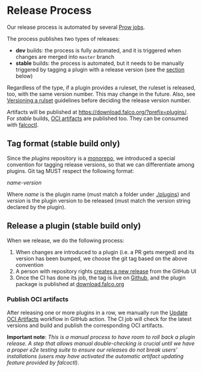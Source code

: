 # Release Process

Our release process is automated by several [Prow jobs](https://github.com/falcosecurity/test-infra/blob/master/config/jobs/build-plugins/build-plugins.yaml). 

The process publishes two types of releases:
- **dev** builds: the process is fully automated, and it is triggered when changes are merged into `master` branch
- **stable** builds: the process is automated, but it needs to be manually triggered by tagging a plugin with a release version (see the [section](#Stable-builds) below)

Regardless of the type, if a plugin provides a ruleset, the ruleset is released, too, with the same version number. This may change in the future. Also, see [Versioning a rulset](https://github.com/falcosecurity/rules/blob/main/RELEASE.md#versioning-a-ruleset) guidelines before deciding the release version number.

Artifacts will be published at https://download.falco.org/?prefix=plugins/. For *stable* builds, [OCI artifacts](https://github.com/orgs/falcosecurity/packages?repo_name=plugins) are published too. They can be consumed with [falcoctl](https://github.com/falcosecurity/falcoctl).


## Tag format (stable build only)

Since the *plugins* repository is a [monorepo](https://en.wikipedia.org/wiki/Monorepo), we introduced a special convention for tagging release versions, so that we can differentiate among plugins. Git tag MUST respect the following format:

*name*-*version*

Where *name* is the plugin name (must match a folder under [./plugins](./plugins)) and *version* is the plugin version to be released (must match the version string declared by the plugin).


## Release a plugin (stable build only)

When we release, we do the following process:

1. When changes are introduced to a plugin (i.e. a PR gets merged) and its version has been bumped, we choose the git tag based on the above convention
2. A person with repository rights [creates a new release](https://github.com/falcosecurity/plugins/releases) from the GitHub UI
3. Once the CI has done its job, the tag is live on [Github](https://github.com/falcosecurity/plugins/releases), and the plugin package is published at [download.falco.org](https://download.falco.org/?prefix=plugins/stable)

### Publish OCI artifacts

After releasing one or more plugins in a row, we manually run the [Update OCI Artifacts](https://github.com/falcosecurity/plugins/actions/workflows/upload-oci-artifacts.yaml) workflow in GitHub action. The CI job will check for the latest versions and build and publish the corresponding OCI artifacts.

**Important note**: *This is a manual process to have room to roll back a plugin release. A step that allows manual double-checking is crucial until we have a proper e2e testing suite to ensure our releases do not break users' installations (users may have activated the automatic artifact updating feature provided by falcoctl)*.


